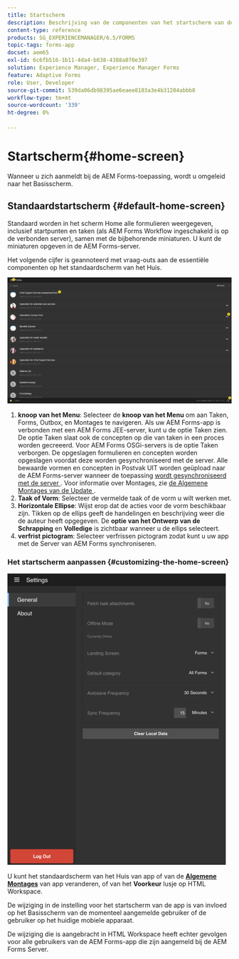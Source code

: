 ```yaml
---
title: Startscherm
description: Beschrijving van de componenten van het startscherm van de AEM Forms-app
content-type: reference
products: SG_EXPERIENCEMANAGER/6.5/FORMS
topic-tags: forms-app
docset: aem65
exl-id: 6c6fb516-1b11-4da4-b638-4388a070e397
solution: Experience Manager, Experience Manager Forms
feature: Adaptive Forms
role: User, Developer
source-git-commit: 539da06db98395ae6eaee8103a3e4b31204abbb8
workflow-type: tm+mt
source-wordcount: '339'
ht-degree: 0%

---
```


# Startscherm{#home-screen}

Wanneer u zich aanmeldt bij de AEM Forms-toepassing, wordt u omgeleid naar het Basisscherm.

## Standaardstartscherm {#default-home-screen}

Standaard worden in het scherm Home alle formulieren weergegeven, inclusief startpunten en taken (als AEM Forms Workflow ingeschakeld is op de verbonden server), samen met de bijbehorende miniaturen. U kunt de miniaturen opgeven in de AEM Forms-server.

Het volgende cijfer is geannoteerd met vraag-outs aan de essentiële componenten op het standaardscherm van het Huis.

![ Forms app homescherm ](assets/home-screen-1.png)

<!--Click to enlarge

![home-screen-1-1](assets/home-screen-1-1.png)-->

1. **knoop van het Menu**: Selecteer de **knoop van het Menu** om aan Taken, Forms, Outbox, en Montages te navigeren. Als uw AEM Forms-app is verbonden met een AEM Forms JEE-server, kunt u de optie Taken zien. De optie Taken slaat ook de concepten op die van taken in een proces worden gecreeerd. Voor AEM Forms OSGi-servers is de optie Taken verborgen. De opgeslagen formulieren en concepten worden opgeslagen voordat deze worden gesynchroniseerd met de server. Alle bewaarde vormen en concepten in Postvak UIT worden geüpload naar de AEM Forms-server wanneer de toepassing [ wordt gesynchroniseerd met de server ](../../forms/using/sync-app.md) . Voor informatie over Montages, zie [ de Algemene Montages van de Update ](../../forms/using/update-general-settings.md).
1. **Taak of Vorm**: Selecteer de vermelde taak of de vorm u wilt werken met.
1. **Horizontale Ellipse**: Wijst erop dat de acties voor de vorm beschikbaar zijn. Tikken op de ellips geeft de handelingen en beschrijving weer die de auteur heeft opgegeven. De **optie van het Ontwerp van de Schrapping** en **Volledige** is zichtbaar wanneer u de ellips selecteert.
1. **verfrist pictogram**: Selecteer verfrissen pictogram zodat kunt u uw app met de Server van AEM Forms synchroniseren.

### Het startscherm aanpassen {#customizing-the-home-screen}

![ Algemene Montages ](assets/gen-settings.png)

U kunt het standaardscherm van het Huis van app of van de **[Algemene Montages](../../forms/using/update-general-settings.md)** van app veranderen, of van het **Voorkeur** lusje op HTML Workspace.

De wijziging in de instelling voor het startscherm van de app is van invloed op het Basisscherm van de momenteel aangemelde gebruiker of de gebruiker op het huidige mobiele apparaat.

De wijziging die is aangebracht in HTML Workspace heeft echter gevolgen voor alle gebruikers van de AEM Forms-app die zijn aangemeld bij de AEM Forms Server.
